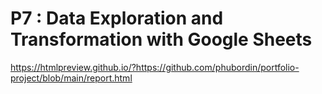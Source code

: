 # P7 : Data Exploration and Transformation with Google Sheets

https://htmlpreview.github.io/?https://github.com/phubordin/portfolio-project/blob/main/report.html
